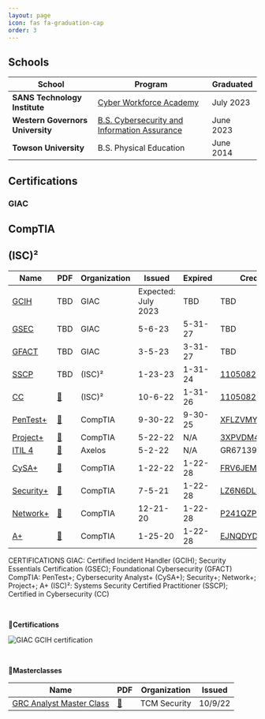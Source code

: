 ```yaml
---
layout: page
icon: fas fa-graduation-cap
order: 3
---
```


## **Schools**

| School | Program | Graduated |
| --- | --- | --- |
**SANS Technology Institute** | [Cyber Workforce Academy](https://www.sans.org/cyber-academy/cyber-workforce-academy-maryland/) | July 2023 |
**Western Governors University** | [B.S. Cybersecurity and Information Assurance](https://www.wgu.edu/online-it-degrees/cybersecurity-information-assurance-bachelors-program.html) | June 2023 |
**Towson University** | B.S. Physical Education | June 2014 |



## **Certifications**

### GIAC

<div data-iframe-width="150" data-iframe-height="270" data-share-badge-id="3644febe-24aa-4f88-8f17-cb35136e1ccd" data-share-badge-host="https://www.credly.com"></div><script type="text/javascript" async src="https://cdn.credly.com/assets/utilities/embed.js"></script>
<div data-iframe-width="150" data-iframe-height="270" data-share-badge-id="4418e9df-d94e-43a7-bd31-1718d1733b96" data-share-badge-host="https://www.credly.com"></div><script type="text/javascript" async src="https://cdn.credly.com/assets/utilities/embed.js"></script>
<div data-iframe-width="150" data-iframe-height="270" data-share-badge-id="194996c3-1499-45d7-b9b6-36d52336ac90" data-share-badge-host="https://www.credly.com"></div><script type="text/javascript" async src="https://cdn.credly.com/assets/utilities/embed.js"></script>

## CompTIA


## (ISC)²

<div data-iframe-width="150" data-iframe-height="270" data-share-badge-id="31744853-fde6-42a2-b459-b2f861720421" data-share-badge-host="https://www.credly.com"></div><script type="text/javascript" async src="https://cdn.credly.com/assets/utilities/embed.js"></script>

<div data-iframe-width="150" data-iframe-height="270" data-share-badge-id="8de086c4-2d90-481a-8502-7c7fc428713e" data-share-badge-host="https://www.credly.com"></div><script type="text/javascript" async src="https://cdn.credly.com/assets/utilities/embed.js"></script>


| Name | PDF | Organization | Issued | Expired | Credential ID |
|--- | --- | --- | --- | --- | --- |
[GCIH](https://www.giac.org/certifications/certified-incident-handler-gcih/) | TBD | GIAC | Expected: July 2023 | TBD | TBD | 
[GSEC](https://www.giac.org/certifications/security-essentials-gsec/) | TBD | GIAC | 5-6-23 | 5-31-27 | TBD | 
[GFACT](https://www.giac.org/certifications/foundational-cybersecurity-technologies-gfact) | TBD | GIAC | 3-5-23 | 3-31-27 | TBD | 
[SSCP](https://www.isc2.org/Certifications/SSCP) | TBD | (ISC)² | 1-23-23 | 1-31-24 | [1105082](https://www.isc2.org/MemberVerification) |
[CC](https://www.isc2.org/Certifications/CC) | [📄](https://erich-tech.github.io/assets/cert_pdf/Cert-CC.pdf) | (ISC)² | 10-6-22 | 1-31-26 | [1105082](https://www.isc2.org/MemberVerification) |
[PenTest+](https://www.comptia.org/certifications/pentest/) | [📄](https://erich-tech.github.io/assets/cert_pdf/Cert-Pentest.pdf) | CompTIA | 9-30-22 | 9-30-25 | [XFLZVMYY2EE4QH98](https://www.certmetrics.com/comptia/public/verification.aspx/) |
[Project+](https://www.comptia.org/certifications/project/) | [📄](https://erich-tech.github.io/assets/cert_pdf/Cert-Project.pdf) | CompTIA | 5-22-22 | N/A | [3XPVDM4QKNF1QDCG](https://www.certmetrics.com/comptia/public/verification.aspx/) |
[ITIL 4](https://www.axelos.com/certifications/itil-service-management/itil-4-foundation) | [📄](https://erich-tech.github.io/assets/cert_pdf/Cert-ITIL.pdf) | Axelos | 5-2-22 | N/A | GR671396802EM |
[CySA+](https://www.comptia.org/certifications/cybersecurity-analyst/) | [📄](https://erich-tech.github.io/assets/cert_pdf/Cert-CySA.pdf) | CompTIA | 1-22-22 | 1-22-28 | [FRV6JEMN7KQE1BGV](https://www.certmetrics.com/comptia/public/verification.aspx/) |
[Security+](https://www.comptia.org/certifications/security/) | [📄](https://erich-tech.github.io/assets/cert_pdf/Cert-Splus.pdf) | CompTIA | 7-5-21 | 1-22-28 | [LZ6N6DLPTPF115GS](https://www.certmetrics.com/comptia/public/verification.aspx/) |
[Network+](https://www.comptia.org/certifications/network/) | [📄](https://erich-tech.github.io/assets/cert_pdf/Cert-Nplus.pdf) | CompTIA | 12-21-20 | 1-22-28 | [P241QZPHQD1Q12SM](https://www.certmetrics.com/comptia/public/verification.aspx/) |
[A+](https://www.comptia.org/certifications/a/) | [📄](https://erich-tech.github.io/assets/cert_pdf/Cert-Aplus.pdf) | CompTIA | 1-25-20 | 1-22-28 | [EJNQDYDEXDQ41KSP](https://www.certmetrics.com/comptia/public/verification.aspx/) |

CERTIFICATIONS
GIAC: Certified Incident Handler (GCIH); Security Essentials Certification (GSEC); Foundational Cybersecurity (GFACT)
CompTIA: PenTest+; Cybersecurity Analyst+ (CySA+); Security+; Network+; Project+; A+
(ISC)²: Systems Security Certified Practitioner (SSCP); Certified in Cybersecurity (CC)





<br>

**🔹Certifications**

![GIAC GCIH certification](https://erichmair.io/assets/certifications/giac-gcih.png "GIAC GCIH certification") 

<br>

**🔹Masterclasses**

| Name | PDF | Organization | Issued | 
|--- | --- | --- | --- |
[GRC Analyst Master Class](https://academy.tcm-sec.com/p/grc) | [📄](https://erich-tech.github.io/assets/cert_pdf/Cert-GRC.pdf) | TCM Security | 10/9/22 | 
